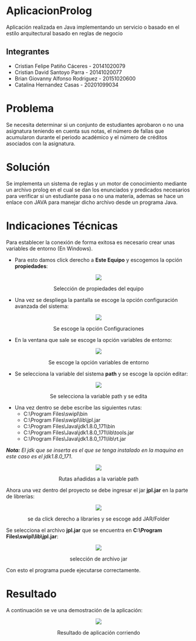 # AplicacionProlog
Aplicación realizada en Java implementando un servicio o basado en el estilo arquitectural basado en reglas de negocio

## Integrantes

- Cristian Felipe Patiño Cáceres - 20141020079
- Cristian David Santoyo Parra - 20141020077
- Brian Giovanny Alfonso Rodriguez - 20151020600
- Catalina Hernandez Casas - 20201099034

# Problema

Se necesita determinar si un conjunto de estudiantes aprobaron o no una asignatura teniendo en cuenta sus notas, el número de fallas que acumularon durante el periodo académico y el número de créditos asociados con la asignatura.

# Solución

Se implementa un sistema de reglas y un motor de conocimiento mediante un archivo prolog en el cual se dan los enunciados y predicados necesarios para verificar si un estudiante pasa o no una materia, ademas se hace un enlace con JAVA para manejar dicho archivo desde un programa Java.


# Indicaciones Técnicas

Para establecer la conexión de forma exitosa es necesario crear unas variables de entorno (En Windows).
* Para esto damos click derecho a **Este Equipo** y escogemos la opción **propiedades**:
<div align='center'>
    <img  src='./resources/propiedades.png'>
    <p>Selección de propiedades del equipo</p>
</div>

* Una vez se despliega la pantalla se escoge la opción configuración avanzada del sistema:

<div align='center'>
    <img  src='./resources/configuraciones.png'>
    <p>Se escoge la opción Configuraciones</p>
</div>

* En la ventana que sale se escoge la opción variables de entorno:

<div align='center'>
    <img  src='./resources/variables.png'>
    <p>Se escoge la opción variables de entorno</p>
</div>

* Se selecciona la variable del sistema **path** y se escoge la opción editar:

<div align='center'>
    <img  src='./resources/path.png'>
    <p>Se selecciona la variable path y se edita</p>
</div>

* Una vez dentro se debe escribe las siguientes rutas:
    * C:\Program Files\swipl\bin
    * C:\Program Files\swipl\lib\jpl.jar
    * C:\Program Files\Java\jdk1.8.0_171\bin
    * C:\Program Files\Java\jdk1.8.0_171\lib\tools.jar
    * C:\Program Files\Java\jdk1.8.0_171\lib\rt.jar

***Nota:** El jdk que se inserta es el que se tenga instalado en la maquina en este caso es el jdk1.8.0_171*.

<div align='center'>
    <img  src='./resources/rutas.jpg'>
    <p>Rutas añadidas a la variable path</p>
</div>

Ahora una vez dentro del proyecto se debe ingresar el jar **jpl.jar** en la parte de librerías: 

<div align='center'>
    <img  src='./resources/lib.png'>
    <p>se da click derecho a libraries y se escoge add JAR/Folder</p>
</div>

Se selecciona el archivo **jpl.jar** que se encuentra en **C:\Program Files\swipl\lib\jpl.jar**:

<div align='center'>
    <img  src='./resources/jpl.png'>
    <p>selección de archivo jar</p>
</div>

Con esto el programa puede ejecutarse correctamente.

# Resultado

A continuación se ve una demostración de la aplicación:

<div align='center'>
    <img  src='./resources/demostracion.jpg'>
    <p>Resultado de aplicación corriendo</p>
</div>